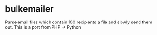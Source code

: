 bulkemailer
===========

Parse email files which contain 100 recipients a file and slowly send them out. This is a port from PHP -> Python